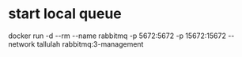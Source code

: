 # start local queue
docker run -d --rm --name rabbitmq -p 5672:5672 -p 15672:15672 --network tallulah rabbitmq:3-management